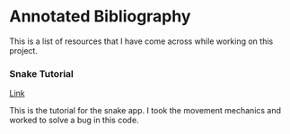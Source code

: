 # Annotated Bibliography
This is a list of resources that I have come across while working on this project.

### Snake Tutorial
[Link](https://medium.com/@gavin9/how-to-build-an-iphone-game-from-scratch-using-spritekit-no-coding-experience-required-bf486568075a)

This is the tutorial for the snake app. I took the movement mechanics and worked to solve a bug in this code.
